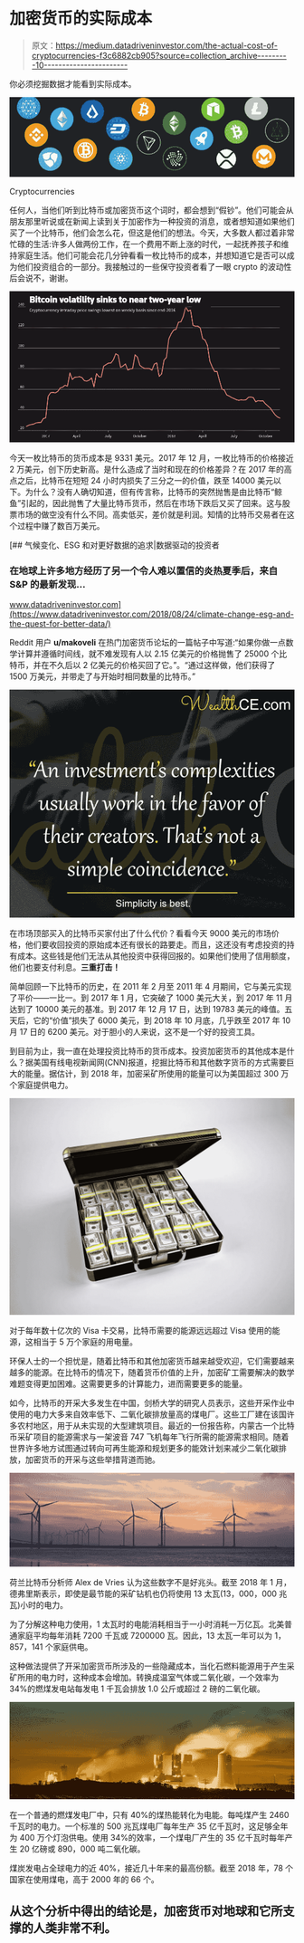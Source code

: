 # 加密货币的实际成本

> 原文：<https://medium.datadriveninvestor.com/the-actual-cost-of-cryptocurrencies-f3c6882cb905?source=collection_archive---------10----------------------->

你必须挖掘数据才能看到实际成本。

![](img/65d025c457592418cc2d90f87e1c8c5d.png)

Cryptocurrencies

任何人，当他们听到比特币或加密货币这个词时，都会想到“假钞”。他们可能会从朋友那里听说或在新闻上读到关于加密作为一种投资的消息，或者想知道如果他们买了一个比特币，他们会怎么花，但这是他们的想法。今天，大多数人都过着非常忙碌的生活:许多人做两份工作，在一个费用不断上涨的时代，一起抚养孩子和维持家庭生活。他们可能会花几分钟看看一枚比特币的成本，并想知道它是否可以成为他们投资组合的一部分。我接触过的一些保守投资者看了一眼 crypto 的波动性后会说不，谢谢。

![](img/454698ba2f84e6d9fc34116d56ea5f3e.png)

今天一枚比特币的货币成本是 9331 美元。2017 年 12 月，一枚比特币的价格接近 2 万美元，创下历史新高。是什么造成了当时和现在的价格差异？在 2017 年的高点之后，比特币在短短 24 小时内损失了三分之一的价值，跌至 14000 美元以下。为什么？没有人确切知道，但有传言称，比特币的突然抛售是由比特币“鲸鱼”引起的，因此抛售了大量比特币货币，然后在市场下跌后又买了回来。这与股票市场的做空没有什么不同。高卖低买，差价就是利润。知情的比特币交易者在这个过程中赚了数百万美元。

[](https://www.datadriveninvestor.com/2018/08/24/climate-change-esg-and-the-quest-for-better-data/) [## 气候变化、ESG 和对更好数据的追求|数据驱动的投资者

### 在地球上许多地方经历了另一个令人难以置信的炎热夏季后，来自 S&P 的最新发现…

www.datadriveninvestor.com](https://www.datadriveninvestor.com/2018/08/24/climate-change-esg-and-the-quest-for-better-data/) 

Reddit 用户 **u/makoveli** 在热门加密货币论坛的一篇帖子中写道:“如果你做一点数学计算并遵循时间线，就不难发现有人以 2.15 亿美元的价格抛售了 25000 个比特币，并在不久后以 2 亿美元的价格买回了它。”。“通过这样做，他们获得了 1500 万美元，并带走了与开始时相同数量的比特币。”

![](img/dd79e2383da7c67c99160c0f111900fe.png)

在市场顶部买入的比特币买家付出了什么代价？看看今天 9000 美元的市场价格，他们要收回投资的原始成本还有很长的路要走。而且，这还没有考虑投资的持有成本。这些钱是他们无法从其他投资中获得回报的。如果他们使用了信用额度，他们也要支付利息。**三重打击！**

简单回顾一下比特币的历史，在 2011 年 2 月至 2011 年 4 月期间，它与美元实现了平价——一比一。到 2017 年 1 月，它突破了 1000 美元大关，到 2017 年 11 月达到了 10000 美元的基准。到 2017 年 12 月 17 日，达到 19783 美元的峰值。五天后，它的“价值”损失了 6000 美元，到 2018 年 10 月底，几乎跌至 2017 年 10 月 17 日的 6200 美元。对于胆小的人来说，这不是一个好的投资工具。

到目前为止，我一直在处理投资比特币的货币成本。投资加密货币的其他成本是什么？据美国有线电视新闻网(CNN)报道，挖掘比特币和其他数字货币的方式需要巨大的能量。据估计，到 2018 年，加密采矿所使用的能量可以为美国超过 300 万个家庭提供电力。

![](img/865e6d6ea855c199c2409255fa4dde53.png)

对于每年数十亿次的 Visa 卡交易，比特币需要的能源远远超过 Visa 使用的能源，这相当于 5 万个家庭的用电量。

环保人士的一个担忧是，随着比特币和其他加密货币越来越受欢迎，它们需要越来越多的能源。在比特币的情况下，随着货币价值的上升，加密矿工需要解决的数学难题变得更加困难。这需要更多的计算能力，进而需要更多的能量。

如今，比特币的开采大多发生在中国，剑桥大学的研究人员表示，这些开采作业中使用的电力大多来自效率低下、二氧化碳排放量高的煤电厂。这些工厂建在该国许多农村地区，用于从未实现的大型建筑项目。最近的一份报告称，内蒙古一个比特币采矿项目的能源需求与一架波音 747 飞机每年飞行所需的能源需求相同。随着世界许多地方试图通过转向可再生能源和规划更多的能效计划来减少二氧化碳排放，加密货币的开采与这些举措背道而驰。

![](img/5cef1b82f5169e5291113e8dcf879682.png)

荷兰比特币分析师 Alex de Vries 认为这些数字不是好兆头。截至 2018 年 1 月，德弗里斯表示，即使是最节能的采矿钻机也仍将使用 13 太瓦(13，000，000 兆瓦)小时的电力。

为了分解这种电力使用，1 太瓦时的电能消耗相当于一小时消耗一万亿瓦。北美普通家庭平均每年消耗 7200 千瓦或 7200000 瓦。因此，13 太瓦一年可以为 1，857，141 个家庭供电。

这种做法提供了开采加密货币所涉及的一些隐藏成本，当化石燃料能源用于产生采矿所用的电力时，这种成本会增加。转换成温室气体或二氧化碳，一个效率为 34%的燃煤发电站每发电 1 千瓦会排放 1.0 公斤或超过 2 磅的二氧化碳。

![](img/c10baff978dab699d283fa8117c41bf5.png)

在一个普通的燃煤发电厂中，只有 40%的煤热能转化为电能。每吨煤产生 2460 千瓦时的电力。一个标准的 500 兆瓦煤电厂每年生产 35 亿千瓦时，这足够全年为 400 万个灯泡供电。使用 34%的效率，一个煤电厂产生的 35 亿千瓦时每年产生 20 亿磅或 890，000 吨二氧化碳。

煤炭发电占全球电力的近 40%，接近几十年来的最高份额。截至 2018 年，78 个国家在使用煤电，高于 2000 年的 66 个。

## 从这个分析中得出的结论是，加密货币对地球和它所支撑的人类非常不利。